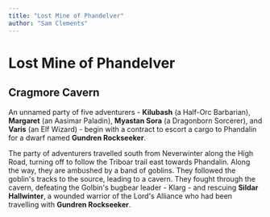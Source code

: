 ```yaml
---
title: "Lost Mine of Phandelver"
author: "Sam Clements"
---
```


# Lost Mine of Phandelver

## Cragmore Cavern

An unnamed party of five adventurers - **Kilubash** (a Half-Orc Barbarian), **Margaret** (an Aasimar Paladin), **Myastan Sora** (a Dragonborn Sorcerer), and **Varis** (an Elf Wizard) - begin with a contract to escort a cargo to Phandalin for a dwarf named **Gundren Rockseeker**.

The party of adventurers travelled south from Neverwinter along the High Road, turning off to follow the Triboar trail east towards Phandalin. Along the way, they are ambushed by a band of goblins. They followed the goblin's tracks to the source, leading to a cavern. They fought through the cavern, defeating the Golbin's bugbear leader - Klarg - and rescuing **Sildar Hallwinter**, a wounded warrior of the Lord's Alliance who had been travelling with **Gundren Rockseeker**.
